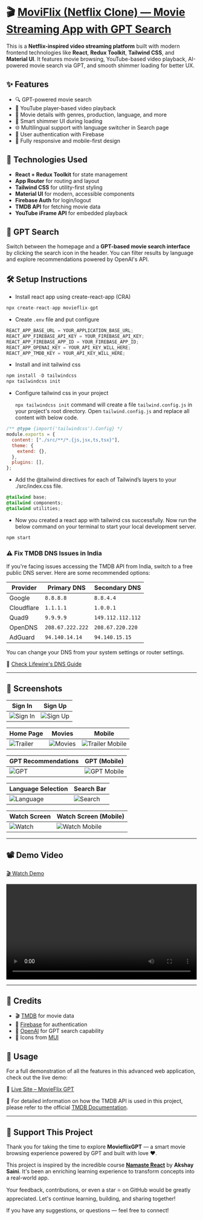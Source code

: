 #

# 🎬 [MoviFlix (Netflix Clone) — Movie Streaming App with GPT Search](https://movieflix-fe.netlify.app/)

This is a **Netflix-inspired video streaming platform** built with modern frontend technologies like **React**, **Redux Toolkit**, **Tailwind CSS**, and **Material UI**. It features movie browsing, YouTube-based video playback, AI-powered movie search via GPT, and smooth shimmer loading for better UX.

## ✨ Features

- 🔍 GPT-powered movie search
- 🎥 YouTube player-based video playback
- 📃 Movie details with genres, production, language, and more
- 🧠 Smart shimmer UI during loading
- 🌐 Multilingual support with language switcher in Search page
- 👤 User authentication with Firebase
- 🧩 Fully responsive and mobile-first design

## 🚀 Technologies Used

- **React + Redux Toolkit** for state management
- **App Router** for routing and layout
- **Tailwind CSS** for utility-first styling
- **Material UI** for modern, accessible components
- **Firebase Auth** for login/logout
- **TMDB API** for fetching movie data
- **YouTube iFrame API** for embedded playback

## 🧠 GPT Search

Switch between the homepage and a **GPT-based movie search interface** by clicking the search icon in the header. You can filter results by language and explore recommendations powered by OpenAI's API.

## 🛠️ Setup Instructions

- Install react app using create-react-app (CRA)

```js
npx create-react-app movieflix-gpt
```

- Create `.env` file and put configure

```js
REACT_APP_BASE_URL = YOUR_APPLICATION_BASE_URL;
REACT_APP_FIREBASE_API_KEY = YOUR_FIREBASE_API_KEY;
REACT_APP_FIREBASE_APP_ID = YOUR_FIREBASE_APP_ID;
REACT_APP_OPENAI_KEY = YOUR_API_KEY_WILL_HERE;
REACT_APP_TMDB_KEY = YOUR_API_KEY_WILL_HERE;
```

- Install and init tailwind css

```js
npm install -D tailwindcss
npx tailwindcss init
```

- Configure tailwind css in your project

  `npx tailwindcss init` command will create a file `tailwind.config.js` in your project's root directory.
  Open `tailwind.config.js` and replace all content with below code.

```js
/** @type {import('tailwindcss').Config} */
module.exports = {
  content: ["./src/**/*.{js,jsx,ts,tsx}"],
  theme: {
    extend: {},
  },
  plugins: [],
};
```

- Add the @tailwind directives for each of Tailwind’s layers to your ./src/index.css file.

```css
@tailwind base;
@tailwind components;
@tailwind utilities;
```

- Now you created a react app with tailwind css successfully. Now run the below command on your terminal to start your local development server.

```js
npm start
```

### ⚠️ Fix TMDB DNS Issues in India

If you're facing issues accessing the TMDB API from India, switch to a free public DNS server. Here are some recommended options:

| Provider   | Primary DNS      | Secondary DNS     |
| ---------- | ---------------- | ----------------- |
| Google     | `8.8.8.8`        | `8.8.4.4`         |
| Cloudflare | `1.1.1.1`        | `1.0.0.1`         |
| Quad9      | `9.9.9.9`        | `149.112.112.112` |
| OpenDNS    | `208.67.222.222` | `208.67.220.220`  |
| AdGuard    | `94.140.14.14`   | `94.140.15.15`    |

You can change your DNS from your system settings or router settings.

🔗 [Check Lifewire's DNS Guide](https://www.lifewire.com/free-and-public-dns-servers-2626062)

---

## 📸 Screenshots

| Sign In                                 | Sign Up                                 |
| --------------------------------------- | --------------------------------------- |
| ![Sign In](./ScreenShots/sign%20in.png) | ![Sign Up](./ScreenShots/sign%20up.png) |

| Home Page                             | Movies                              | Mobile                                              |
| ------------------------------------- | ----------------------------------- | --------------------------------------------------- |
| ![Trailer](./ScreenShots/trailer.png) | ![Movies](./ScreenShots/Movies.png) | ![Trailer Mobile](./ScreenShots/trailer-mobile.png) |

| GPT Recommendations                           | GPT (Mobile)                                                |
| --------------------------------------------- | ----------------------------------------------------------- |
| ![GPT](./ScreenShots/GPT-recommendations.png) | ![GPT Mobile](./ScreenShots/GPT-recommendations-Mobile.png) |

| Language Selection                      | Search Bar                             |
| --------------------------------------- | -------------------------------------- |
| ![Language](./ScreenShots/language.png) | ![Search](./ScreenShots/SearchBar.png) |

| Watch Screen                      | Watch Screen (Mobile)                           |
| --------------------------------- | ----------------------------------------------- |
| ![Watch](./ScreenShots/watch.png) | ![Watch Mobile](./ScreenShots/watch-mobile.png) |

---

## 📽️ Demo Video

[🎬 Watch Demo](./ScreenShots_Moviflix-video.webm)

<video src="./ScreenShots_Moviflix-video.webm" controls width="100%" style="max-width: 720px;">
  Your browser does not support the video tag.
</video>

---

## 🙏 Credits

- 🎬 [TMDB](https://www.themoviedb.org/) for movie data
- 🔐 [Firebase](https://firebase.google.com/) for authentication
- 🧠 [OpenAI](https://openai.com) for GPT search capability
- 🎨 Icons from [MUI](https://mui.com/)

## 🚀 Usage

For a full demonstration of all the features in this advanced web application, check out the live demo:

🔗 [Live Site – MovieFlix GPT](https://movieflix-fe.netlify.app/)

📘 For detailed information on how the TMDB API is used in this project, please refer to the official [TMDB Documentation](https://developers.themoviedb.org/3/getting-started/introduction).

---

## 💖 Support This Project

Thank you for taking the time to explore **MovieflixGPT** — a smart movie browsing experience powered by GPT and built with love ❤️.

This project is inspired by the incredible course **[Namaste React](https://namastedev.com/learn/namaste-react)** by **Akshay Saini**. It's been an enriching learning experience to transform concepts into a real-world app.

Your feedback, contributions, or even a star ⭐ on GitHub would be greatly appreciated. Let's continue learning, building, and sharing together!

If you have any suggestions, or questions — feel free to connect!

